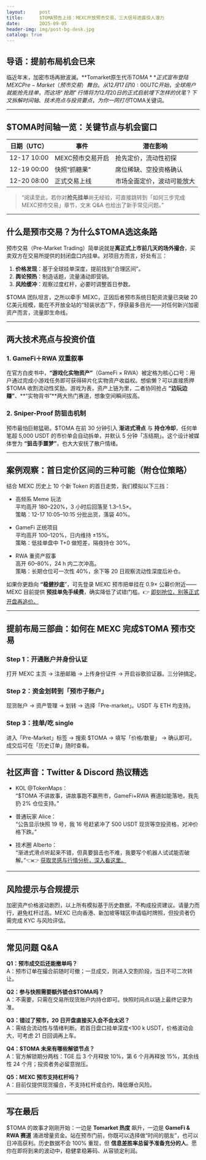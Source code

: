 ```yaml
---
layout:     post
title:      $TOMA预告上线：MEXC开放预市交易，三大信号透露惊人潜力
date:       2025-09-05
header-img: img/post-bg-desk.jpg
catalog: true
---
```


## 导语：提前布局机会已来

临近年末，加密市场再掀波澜。**Tomarket原生代币$TOMA**正式宣布登陆MEXC Pre-Market（预市交易）舞台。从 12 月 17 日 10:00 UTC 开始，全球用户就能抢先挂单，而这场“抢跑”行情将为 12 月 20 日的正式启航埋下怎样的伏笔？下文拆解时间轴、技术亮点与投资要点，为你一网打尽$TOMA关键词。

---

## $TOMA时间轴一览：关键节点与机会窗口

| 日期（UTC） | 事件 | 潜在影响 |
| --- | --- | --- |
| 12-17 10:00 | MEXC预市交易开启 | 抢先定价，流动性初探 |
| 12-19 00:00 | 快照“抓糖果” | 席位稀缺、空投资格确认 |
| 12-20 08:00 | 正式交易上线 | 市场全面定价，波动可能放大 |

> “阅读至此，若你对**抢先挂单**尚无经验，可直接跳转到「如何三步完成MEXC预市交易」章节，文末 Q&A 也给出了新手常见问题。”

---

## 什么是预市交易？为什么$TOMA选这条路

预市交易（Pre-Market Trading）简单说就是**离正式上市前几天的场外撮合**，买卖双方在交易所提供的封闭盘口内挂单。对项目方而言，好处有三：

1. **价格发现**：基于全球挂单深度，提前找到“合理区间”。  
2. **舆论预热**：制造话题，流量涌动即营销。  
3. **风险缓冲**：观察过度杠杆，必要时调整首日参数。

$TOMA 团队坦言，之所以牵手 MEXC，正因后者预市系统日配资流量已突破 20 亿美元规模，能在不开放全站的“轻装状态”下，俘获最多目光——对任何新兴加密资产而言，流量即生命线。

---

## 两大技术亮点与投资价值

### 1. GameFi＋RWA 双重叙事

在官方白皮书中，**“游戏化实物资产”**（GameFi × RWA）被定格为核心口号：用户通过完成小游戏任务即可获得碎片化实物资产收益权。想偷懒？可以直接质押$TOMA 收割流动性奖励。游戏为表，资产上链为里，二者协同抢占 **“边玩边赚”**、**“实物背书”**两大热门赛道，想象空间瞬间拔高。

### 2. Sniper-Proof 防狙击机制

预市最怕巨鲸猛砸。$TOMA 在前 30 分钟引入 **渐进式滑点** 与 **持仓冷却**，任何单笔超 5,000 USDT 的市价单会自动拆单，并默认 5 分钟「冻结期」。这个设计被媒体誉为 **“狙击手噩梦”**，也大大安抚了散户情绪。

---

## 案例观察：首日定价区间的三种可能（附仓位策略）

结合 MEXC 历史上 10 个新 Token 的首日走势，我们模拟以下三挡：

- 高频系 Meme 玩法  
  平均高开 180–220%，3 小时后回落至 1.3–1.5×。  
  策略：12-17 10:05–10:15 分批出货，落袋 40%。

- GameFi 正统项目  
  平均高开 100–120%，日内维持 ±15%。  
  策略：低挂单盘中 T+0 做短差，隔夜持仓 30%。

- RWA 重资产叙事  
  高开 60–80%，24 h 内二次冲高。  
  策略：长期仓位可一次性 40%，余下等 20 日观察流动性深度后补仓。

如果你更趋向 **“稳健抄底**”，可先登录 MEXC 预市把单挂在 0.9× 公募价附近—— MEXC 目前提供 **预挂单免手续费**，确实降低了试错门槛。👉 [即刻抢位，别等正式开盘再追价。](https://okxdog.com/)

---

## 提前布局三部曲：如何在 MEXC 完成$TOMA 预市交易

### Step 1：开通账户并身份认证  
打开 MEXC 主页 → 注册邮箱 → 上传身份证件 → 开启谷歌验证器。三分钟搞定。

### Step 2：资金划转到「预市子账户」  
现货账户 → 资产管理 → 划转 → 选择「Pre-market」。USDT 与 ETH 均支持。

### Step 3：挂单/吃 single  
进入「Pre-Market」标签 → 搜索 $TOMA → 填写「价格/数量」 → 确认即可。成交后可在「历史订单」随时查看。

---

## 社区声音：Twitter & Discord 热议精选

- KOL @TokenMaps：  
  “$TOMA 不讲故事，讲故事跑不赢熊市，GameFi+RWA 赛道如能落地，我先扔 2% 仓位支持。”

- 普通玩家 Alice：  
  “公告显示快照 19 号，我 16 号赶紧冲了 500 USDT 现货等空投资格，对冲价格下跌。”

- 技术圈 Alberto：  
  “渐进式滑点听起来不错，但真要狙击也不难，我要写个机器人试试能否破解。”👈👉 [获取灵感与行情分析，深入看这里。](https://okxdog.com/)

---

## 风险提示与合规提示

加密资产价格波动剧烈，以上所有模拟基于历史数据，不构成投资建议。请量力而行，避免杠杆过高。MEXC 已向香港、新加坡等辖区申请临时牌照，但投资者仍需完成 KYC 与风险评估。

---

## 常见问题 Q&A

**Q1：预市成交后还能撤单吗？**  
A：预市订单在撮合前随时可撤；一旦成交，则进入交割阶段，当日不可二次转让。

**Q2：参与快照需要额外锁仓$TOMA吗？**  
A：不需要，只需在交易所现货账户内持仓即可。快照时间点以链上最终记录为准。

**Q3：错过了预市，20 日开盘直接买入会不会太迟？**  
A：需结合流动性与情绪判断。若首日盘口挂单深度<100 k USDT，价格波动会大，可考虑 21 日回调再上车。

**Q4：$TOMA 未来有哪些解锁节点？**  
A：官方解锁期分两档：TGE 后 3 个月释放 10%，第 6 个月再释放 15%，其余线性 24 个月；投资者务必留意抛压。

**Q5：MEXC 预市支持杠杆吗？**  
A：目前仅提供现货撮合，不支持杠杆或合约，降低爆仓风险。

---

## 写在最后

$TOMA 的故事才刚刚开始：一边是 **Tomarket 热度** 飙升，一边是 **GameFi & RWA 赛道** 涌进增量资金。站在预市门前，你既可以选择做“时间的朋友”，也可以日冲高获利。历史数据不会 100% 重现，但 **信息差胜率总留予准备充分的人**。愿你在即将到来的波动中，稳健拿稳筹码、从容锁定利润。